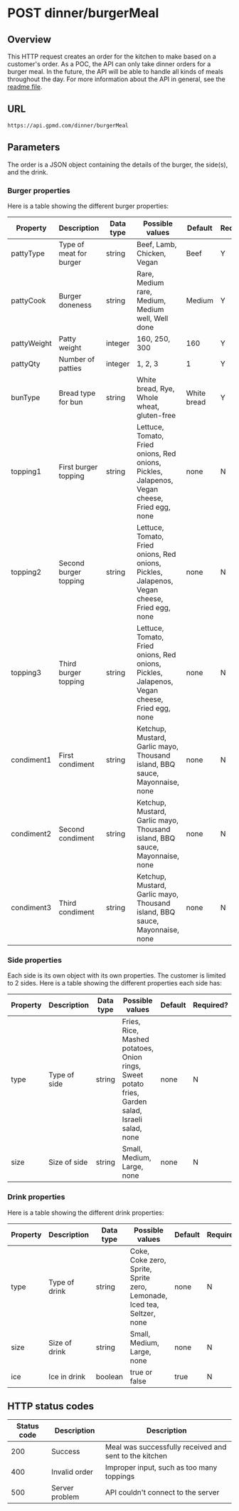 # POST dinner/burgerMeal

## Overview

This HTTP request creates an order for the kitchen to make based on a customer's order. As a POC, the API can only take dinner orders for a burger meal. In the future, the API will be able to handle all kinds of meals throughout the day. For more information about the API in general, see the [readme file](readme.md).

## URL
```
https://api.gpmd.com/dinner/burgerMeal
```

## Parameters

The order is a JSON object containing the details of the burger, the side(s), and the drink.

### Burger properties

Here is a table showing the different burger properties:

| Property    | Description             | Data type | Possible values                                                                              | Default     | Required? |
|-------------|-------------------------|-----------|----------------------------------------------------------------------------------------------|-------------|-----------|
| pattyType   | Type of meat for burger | string    | Beef, Lamb, Chicken, Vegan                                                                   | Beef        | Y         |
| pattyCook   | Burger doneness         | string    | Rare, Medium rare, Medium, Medium well, Well done                                            | Medium      | Y         |
| pattyWeight | Patty weight            | integer   | 160, 250, 300                                                                                | 160         | Y         |
| pattyQty    | Number of patties       | integer   | 1, 2, 3                                                                                      | 1           | Y         |
| bunType     | Bread type for bun   | string    | White bread, Rye, Whole wheat, gluten-free                                                   | White bread | Y         |
| topping1    | First burger topping    | string    | Lettuce, Tomato, Fried onions, Red onions, Pickles, Jalapenos, Vegan cheese, Fried egg, none | none        | N         |
| topping2    | Second burger topping   | string    | Lettuce, Tomato, Fried onions, Red onions, Pickles, Jalapenos, Vegan cheese, Fried egg, none | none        | N         |
| topping3    | Third burger topping    | string    | Lettuce, Tomato, Fried onions, Red onions, Pickles, Jalapenos, Vegan cheese, Fried egg, none | none        | N         |
| condiment1  | First condiment         | string    | Ketchup, Mustard, Garlic mayo, Thousand island, BBQ sauce, Mayonnaise, none                  | none        | N         |
| condiment2  | Second condiment        | string    | Ketchup, Mustard, Garlic mayo, Thousand island, BBQ sauce, Mayonnaise, none                  | none        | N         |
| condiment3  | Third condiment         | string    | Ketchup, Mustard, Garlic mayo, Thousand island, BBQ sauce, Mayonnaise, none                  | none        | N         |

### Side properties

Each side is its own object with its own properties. The customer is limited to 2 sides. Here is a table showing the different properties each side has:

| Property | Description  | Data type | Possible values                                                                                     | Default | Required? |
|----------|--------------|-----------|-----------------------------------------------------------------------------------------------------|---------|-----------|
| type     | Type of side | string    | Fries, Rice, Mashed potatoes, Onion rings,<br>Sweet potato fries, Garden salad, Israeli salad, none | none    | N         |
| size     | Size of side | string    | Small, Medium, Large, none                                                                          | none    | N         |

### Drink properties

Here is a table showing the different drink properties:

| Property | Description   | Data type | Possible values                                                            | Default | Required? |
|----------|---------------|-----------|----------------------------------------------------------------------------|---------|-----------|
| type     | Type of drink | string    | Coke, Coke zero, Sprite, Sprite zero,<br>Lemonade, Iced tea, Seltzer, none | none    | N         |
| size     | Size of drink | string    | Small, Medium, Large, none                                                 | none  | N         |
| ice      | Ice in drink  | boolean   | true or false                                                              | true    | N         |

## HTTP status codes

| Status code | Description    | Description                                            |
|-------------|----------------|--------------------------------------------------------|
| 200         | Success        | Meal was successfully received and sent to the kitchen |
| 400         | Invalid order  | Improper input, such as too many toppings              |
| 500         | Server problem | API couldn't connect to the server                     |
